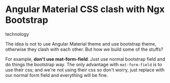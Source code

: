 # Angular Material CSS clash with Ngx Bootstrap
technology

The idea is not to use Angular Material theme and use bootstrap theme, otherwise they clash with each other. But how we build some of the stuffs? 

For example, **don't use mat-form-field**. Just use normal bootstrap field and do things the bootstrap way. The only advantage with `mat-form-field` is to use their css; and we're not using their css so don't worry, just replace with our normal form field and everything will be fine. 
